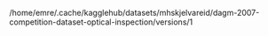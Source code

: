 /home/emre/.cache/kagglehub/datasets/mhskjelvareid/dagm-2007-competition-dataset-optical-inspection/versions/1